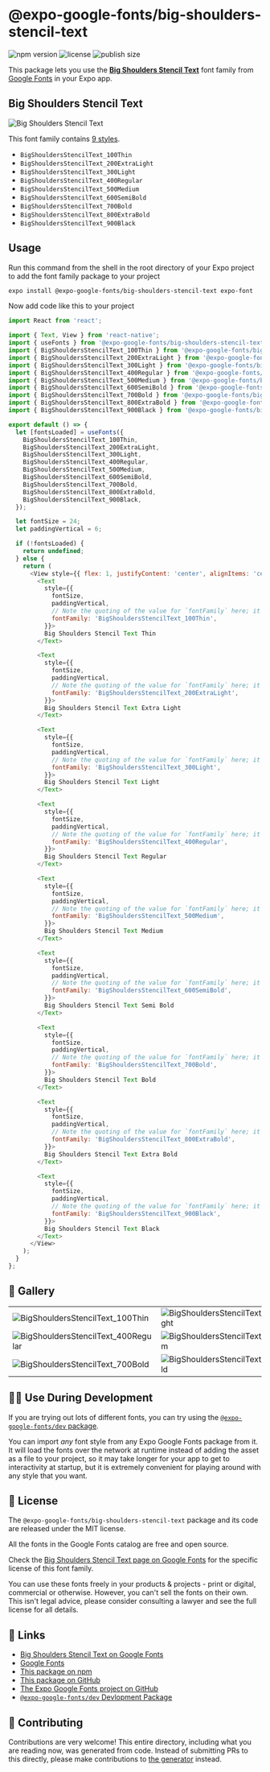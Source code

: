 # @expo-google-fonts/big-shoulders-stencil-text

![npm version](https://flat.badgen.net/npm/v/@expo-google-fonts/big-shoulders-stencil-text)
![license](https://flat.badgen.net/github/license/expo/google-fonts)
![publish size](https://flat.badgen.net/packagephobia/install/@expo-google-fonts/big-shoulders-stencil-text)

This package lets you use the [**Big Shoulders Stencil Text**](https://fonts.google.com/specimen/Big+Shoulders+Stencil+Text) font family from [Google Fonts](https://fonts.google.com/) in your Expo app.

## Big Shoulders Stencil Text

![Big Shoulders Stencil Text](./font-family.png)

This font family contains [9 styles](#-gallery).

- `BigShouldersStencilText_100Thin`
- `BigShouldersStencilText_200ExtraLight`
- `BigShouldersStencilText_300Light`
- `BigShouldersStencilText_400Regular`
- `BigShouldersStencilText_500Medium`
- `BigShouldersStencilText_600SemiBold`
- `BigShouldersStencilText_700Bold`
- `BigShouldersStencilText_800ExtraBold`
- `BigShouldersStencilText_900Black`

## Usage

Run this command from the shell in the root directory of your Expo project to add the font family package to your project
```sh
expo install @expo-google-fonts/big-shoulders-stencil-text expo-font
```

Now add code like this to your project
```js
import React from 'react';

import { Text, View } from 'react-native';
import { useFonts } from '@expo-google-fonts/big-shoulders-stencil-text/useFonts';
import { BigShouldersStencilText_100Thin } from '@expo-google-fonts/big-shoulders-stencil-text/100Thin';
import { BigShouldersStencilText_200ExtraLight } from '@expo-google-fonts/big-shoulders-stencil-text/200ExtraLight';
import { BigShouldersStencilText_300Light } from '@expo-google-fonts/big-shoulders-stencil-text/300Light';
import { BigShouldersStencilText_400Regular } from '@expo-google-fonts/big-shoulders-stencil-text/400Regular';
import { BigShouldersStencilText_500Medium } from '@expo-google-fonts/big-shoulders-stencil-text/500Medium';
import { BigShouldersStencilText_600SemiBold } from '@expo-google-fonts/big-shoulders-stencil-text/600SemiBold';
import { BigShouldersStencilText_700Bold } from '@expo-google-fonts/big-shoulders-stencil-text/700Bold';
import { BigShouldersStencilText_800ExtraBold } from '@expo-google-fonts/big-shoulders-stencil-text/800ExtraBold';
import { BigShouldersStencilText_900Black } from '@expo-google-fonts/big-shoulders-stencil-text/900Black';

export default () => {
  let [fontsLoaded] = useFonts({
    BigShouldersStencilText_100Thin,
    BigShouldersStencilText_200ExtraLight,
    BigShouldersStencilText_300Light,
    BigShouldersStencilText_400Regular,
    BigShouldersStencilText_500Medium,
    BigShouldersStencilText_600SemiBold,
    BigShouldersStencilText_700Bold,
    BigShouldersStencilText_800ExtraBold,
    BigShouldersStencilText_900Black,
  });

  let fontSize = 24;
  let paddingVertical = 6;

  if (!fontsLoaded) {
    return undefined;
  } else {
    return (
      <View style={{ flex: 1, justifyContent: 'center', alignItems: 'center' }}>
        <Text
          style={{
            fontSize,
            paddingVertical,
            // Note the quoting of the value for `fontFamily` here; it expects a string!
            fontFamily: 'BigShouldersStencilText_100Thin',
          }}>
          Big Shoulders Stencil Text Thin
        </Text>

        <Text
          style={{
            fontSize,
            paddingVertical,
            // Note the quoting of the value for `fontFamily` here; it expects a string!
            fontFamily: 'BigShouldersStencilText_200ExtraLight',
          }}>
          Big Shoulders Stencil Text Extra Light
        </Text>

        <Text
          style={{
            fontSize,
            paddingVertical,
            // Note the quoting of the value for `fontFamily` here; it expects a string!
            fontFamily: 'BigShouldersStencilText_300Light',
          }}>
          Big Shoulders Stencil Text Light
        </Text>

        <Text
          style={{
            fontSize,
            paddingVertical,
            // Note the quoting of the value for `fontFamily` here; it expects a string!
            fontFamily: 'BigShouldersStencilText_400Regular',
          }}>
          Big Shoulders Stencil Text Regular
        </Text>

        <Text
          style={{
            fontSize,
            paddingVertical,
            // Note the quoting of the value for `fontFamily` here; it expects a string!
            fontFamily: 'BigShouldersStencilText_500Medium',
          }}>
          Big Shoulders Stencil Text Medium
        </Text>

        <Text
          style={{
            fontSize,
            paddingVertical,
            // Note the quoting of the value for `fontFamily` here; it expects a string!
            fontFamily: 'BigShouldersStencilText_600SemiBold',
          }}>
          Big Shoulders Stencil Text Semi Bold
        </Text>

        <Text
          style={{
            fontSize,
            paddingVertical,
            // Note the quoting of the value for `fontFamily` here; it expects a string!
            fontFamily: 'BigShouldersStencilText_700Bold',
          }}>
          Big Shoulders Stencil Text Bold
        </Text>

        <Text
          style={{
            fontSize,
            paddingVertical,
            // Note the quoting of the value for `fontFamily` here; it expects a string!
            fontFamily: 'BigShouldersStencilText_800ExtraBold',
          }}>
          Big Shoulders Stencil Text Extra Bold
        </Text>

        <Text
          style={{
            fontSize,
            paddingVertical,
            // Note the quoting of the value for `fontFamily` here; it expects a string!
            fontFamily: 'BigShouldersStencilText_900Black',
          }}>
          Big Shoulders Stencil Text Black
        </Text>
      </View>
    );
  }
};

```

## 🔡 Gallery


||||
|-|-|-|
|![BigShouldersStencilText_100Thin](./BigShouldersStencilText_100Thin.ttf.png)|![BigShouldersStencilText_200ExtraLight](./BigShouldersStencilText_200ExtraLight.ttf.png)|![BigShouldersStencilText_300Light](./BigShouldersStencilText_300Light.ttf.png)||
|![BigShouldersStencilText_400Regular](./BigShouldersStencilText_400Regular.ttf.png)|![BigShouldersStencilText_500Medium](./BigShouldersStencilText_500Medium.ttf.png)|![BigShouldersStencilText_600SemiBold](./BigShouldersStencilText_600SemiBold.ttf.png)||
|![BigShouldersStencilText_700Bold](./BigShouldersStencilText_700Bold.ttf.png)|![BigShouldersStencilText_800ExtraBold](./BigShouldersStencilText_800ExtraBold.ttf.png)|![BigShouldersStencilText_900Black](./BigShouldersStencilText_900Black.ttf.png)||


## 👩‍💻 Use During Development

If you are trying out lots of different fonts, you can try using the [`@expo-google-fonts/dev` package](https://github.com/expo/google-fonts/tree/master/font-packages/dev#readme).

You can import *any* font style from any Expo Google Fonts package from it. It will load the fonts
over the network at runtime instead of adding the asset as a file to your project, so it may take longer
for your app to get to interactivity at startup, but it is extremely convenient
for playing around with any style that you want.

## 📖 License

The `@expo-google-fonts/big-shoulders-stencil-text` package and its code are released under the MIT license.

All the fonts in the Google Fonts catalog are free and open source.

Check the [Big Shoulders Stencil Text page on Google Fonts](https://fonts.google.com/specimen/Big+Shoulders+Stencil+Text) for the specific license of this font family.

You can use these fonts freely in your products & projects - print or digital, commercial or otherwise. However, you can't sell the fonts on their own. This isn't legal advice, please consider consulting a lawyer and see the full license for all details.

## 🔗 Links

- [Big Shoulders Stencil Text on Google Fonts](https://fonts.google.com/specimen/Big+Shoulders+Stencil+Text)
- [Google Fonts](https://fonts.google.com/)
- [This package on npm](https://www.npmjs.com/package/@expo-google-fonts/big-shoulders-stencil-text)
- [This package on GitHub](https://github.com/expo/google-fonts/tree/master/font-packages/big-shoulders-stencil-text)
- [The Expo Google Fonts project on GitHub](https://github.com/expo/google-fonts)
- [`@expo-google-fonts/dev` Devlopment Package](https://github.com/expo/google-fonts/tree/master/font-packages/dev)

## 🤝 Contributing

Contributions are very welcome! This entire directory, including what you are reading now, was generated from code. Instead of submitting PRs to this directly, please make contributions to [the generator](https://github.com/expo/google-fonts/tree/master/packages/generator) instead.
